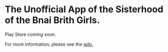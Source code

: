 The Unofficial App of the Sisterhood of the Bnai Brith Girls.
================

Play Store coming soon.

For more information, please see the [wiki.](https://github.com/ischeinkman/UnofficialAZAApp/wiki)
